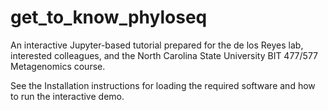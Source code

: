 # get_to_know_phyloseq
An interactive Jupyter-based tutorial prepared for the de los Reyes lab, interested colleagues, and the North Carolina State University BIT 477/577 Metagenomics course.

See the Installation instructions for loading the required software and how to run the interactive demo.
